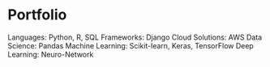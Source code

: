# Portfolio
Languages: Python, R, SQL
Frameworks: Django
Cloud Solutions: AWS
Data Science: Pandas
Machine Learning: Scikit-learn, Keras, TensorFlow
Deep Learning: Neuro-Network